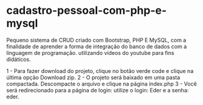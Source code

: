 # cadastro-pessoal-com-php-e-mysql
Pequeno sistema de CRUD criado com Bootstrap, PHP E MySQL, com a finalidade de aprender a forma de integração do banco de dados com a linguagem de programação. utilizando vídeos do youtube para fins didáticos.

1 - Para fazer download do projeto, clique no botão verde code e clique na última opção Download zip.
2 - O projeto será baixado em uma pasta compactada. Descompacte o arquivo e clique na página index.php
3 - Você será redirecionado para a página de login: utilize o login: Eder e a senha: eder.
